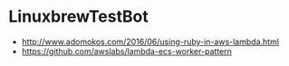 # LinuxbrewTestBot

+ http://www.adomokos.com/2016/06/using-ruby-in-aws-lambda.html
+ https://github.com/awslabs/lambda-ecs-worker-pattern
